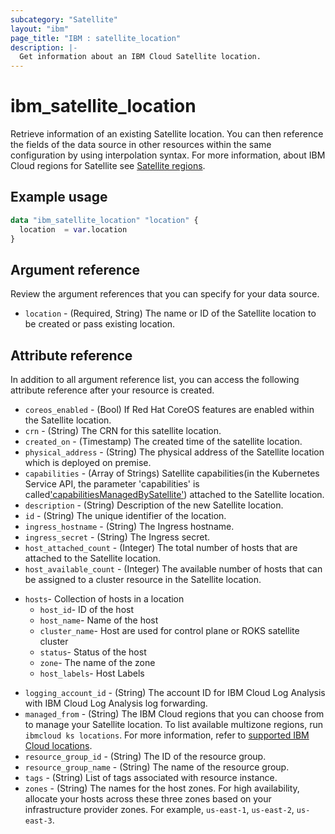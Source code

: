 ```yaml
---
subcategory: "Satellite"
layout: "ibm"
page_title: "IBM : satellite_location"
description: |-
  Get information about an IBM Cloud Satellite location.
---
```


# ibm_satellite_location
Retrieve information of an existing Satellite location. You can then reference the fields of the data source in other resources within the same configuration by using interpolation syntax. For more information, about IBM Cloud regions for Satellite see [Satellite regions](https://cloud.ibm.com/docs/satellite?topic=satellite-sat-regions).


## Example usage

```terraform
data "ibm_satellite_location" "location" {
  location  = var.location
}
```

## Argument reference
Review the argument references that you can specify for your data source. 

- `location` - (Required, String) The name or ID of the Satellite location to  be created or pass existing location.


## Attribute reference
In addition to all argument reference list, you can access the following attribute reference after your resource is created.
- `coreos_enabled` - (Bool) If Red Hat CoreOS features are enabled within the Satellite location.
- `crn` - (String) The CRN for this satellite location.
- `created_on` - (Timestamp) The created time of the satellite location.
- `physical_address` -  (String) The physical address of the Satellite location which is deployed on premise.
- `capabilities` - (Array of Strings) Satellite capabilities(in the Kubernetes Service API, the parameter 'capabilities' is called['capabilitiesManagedBySatellite'](https://cloud.ibm.com/apidocs/kubernetes/containers-v1-v2#createsatellitelocation)) attached to the Satellite location.
- `description` - (String) Description of the new Satellite location.
- `id` - (String) The unique identifier of the location.
- `ingress_hostname` - (String) The Ingress hostname.
- `ingress_secret` - (String) The Ingress secret.
- `host_attached_count` - (Integer) The total number of hosts that are attached to the Satellite location.
- `host_available_count` - (Integer) The available number of hosts that can be assigned to a cluster resource in the Satellite location.
* `hosts`- Collection of hosts in a location
    * `host_id`- ID of the host 
    * `host_name`- Name of the host
    * `cluster_name`- Host are used for control plane or ROKS satellite cluster
    * `status`- Status of the host
    * `zone`- The name of the zone
    * `host_labels`- Host Labels
- `logging_account_id` - (String) The account ID for IBM Cloud Log Analysis with IBM Cloud Log Analysis log forwarding.
- `managed_from` - (String) The IBM Cloud regions that you can choose from to manage your Satellite location. To list available multizone regions, run `ibmcloud ks locations`. For more information, refer to [supported IBM Cloud locations](https://cloud.ibm.com/docs/satellite?topic=satellite-sat-regions).
- `resource_group_id` - (String) The ID of the resource group.
- `resource_group_name` - (String) The name of the resource group.
- `tags` - (String) List of tags associated with resource instance.
- `zones` - (String) The names for the host zones. For high availability, allocate your hosts across these three zones based on your infrastructure provider zones. For example, `us-east-1`, `us-east-2`, `us-east-3`.

